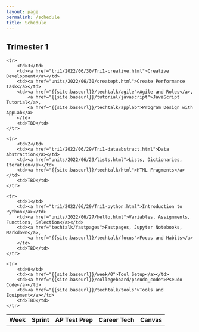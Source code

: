 ```yaml
---
layout: page
permalink: /schedule
title: Schedule
---
```


## Trimester 1

<table>
    <tr>
     <th>Week</th>
     <th>Sprint</th>
     <th>AP Test Prep</th>
     <th>Career Tech</th>
     <th>Canvas</th>
    </tr>
    
    <tr>
        <td>3</td>
        <td><a href="tri1/2022/06/30/Tri1-creative.html">Creative Development</a></td>
        <td><a href="units/2022/06/30/creatept.html">Create Performance Task</a></td>
        <td><a href="{{site.baseurl}}/techtalk/agile">Agile and Roles</a>,
            <a href="{{site.baseurl}}/tutorial/javascript">JavaScript Tutorial</a>,
            <a href="{{site.baseurl}}/techtalk/applab">Program Design with AppLab</a>
        </td>
        <td>TBD</td>
    </tr>

    <tr>
        <td>2</td>
        <td><a href="tri1/2022/06/29/Tri1-dataabstract.html">Data Abstraction</a></td>
        <td><a href="units/2022/06/29/lists.html">Lists, Dictionaries, Iteration</a></td>
        <td><a href="{{site.baseurl}}/techtalk/html">HTML Fragments</a></td>
        <td>TBD</td>
    </tr>

    <tr>
        <td>1</td>
        <td><a href="tri1/2022/06/29/Tri1-python.html">Introduction to Python</a></td>
        <td><a href="units/2022/06/27/hello.html">Variables, Assignments, Functions, Selection</a></td>
        <td><a href="techtalk/fastpages">Fastpages, Jupyter Notebooks, Markdown</a>,
            <a href="{{site.baseurl}}/techtalk/focus">Focus and Habits</a>       
        </td>
        <td>TBD</td>
    </tr>
    
    <tr>
        <td>0</td>
        <td><a href="{{site.baseurl}}/week/0">Tool Setup</a></td>
        <td><a href="{{site.baseurl}}/collegeboard/pseudo_code">Pseudo Code</a></td>
        <td><a href="{{site.baseurl}}/techtalk/tools">Tools and Equipment</a></td>
        <td>TBD</td>
    </tr>
    
</table>

<!---
    <tr>
        <td>10</td>
        <td><a href="">Algorithms for Images</a></td>
        <td><a href="https://apclassroom.collegeboard.org/103/home?unit=2">2.2 Data Compression</a></td>
        <td><a href="">Image Manipulations (TBD)</a></td>
        <td>TBD</td>
    </tr>

    <tr>
        <td>9</td>
        <td><a href="">Working with Images</a></td>
        <td><a href="https://apclassroom.collegeboard.org/103/home?unit=2">2.3 Extracting Information from Data</a></td>
        <td><a href="https://csp.nighthawkcodingsociety.com/starter/rgb/">RGB Values and Base64</a></td>
        <td>TBD</td>
    </tr>

    <tr>
        <td>8</td>
        <td><a href="">Working with Binary</a></td>
        <td><a href="https://apclassroom.collegeboard.org/103/home?unit=2">2.1 Binary Numbers</a></td>
        <td><a href="frontend/binary">Binary Calculator ASCII, Base 2, 8, 16 (TBD)</a></td>
        <td>TBD</td>
    </tr>

    <tr>
        <td>7</td>
        <td><a href="">Test Driven Development</a></td>
        <td><a href="https://apclassroom.collegeboard.org/103/home?unit=1">1.4 Identifying and Correct Errors</a></td>
        <td><a href="api/overview">Frontend and Backend use cases (API)</a></td>
        <td>TBD</td>
    </tr>

    <tr>
        <td>6</td>
        <td><a href="">AWS, Docker, Nginx Deployment</a></td>
        <td><a href="https://apclassroom.collegeboard.org/103/home?unit=1">1.3 Program Design and Development</a></td>
        <td><a href="tutorial/bash">Bash Introduction</a>,
            <a href="tutorial/deploy">Deployment Guide</a>
        </td>
        <td>TBD</td>
    </tr>

    <tr>
        <td>5</td>
        <td><a href="">Flask/Python Backend Development</a></td>
        <td><a href="https://apclassroom.collegeboard.org/103/home?unit=1">1.2 Program Function and Purpose</a></td>
        <td><a href="tutorial/webapi">Python API Endpoints using Jokes</a></td>
        <td>TBD</td>
    </tr>

    <tr>
        <td>4</td>
        <td><a href="">HTML/JavaScript Frontend Development</a></td>
        <td><a href="https://apclassroom.collegeboard.org/103/home?unit=1">1.1 Collaboration</a></td>
        <td><a href="frontend/overview.html">Frontend with Fastpages</a></td>
        <td>TBD</td>
    </tr>
-->

